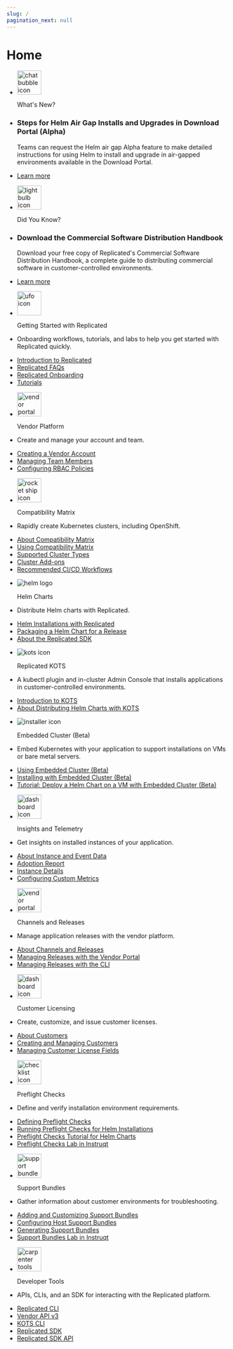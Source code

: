 ```yaml
---
slug: /
pagination_next: null
---  
```


# Home

<section class="tile__container">
 <ul id="whats-new">
    <li class="tile__header">
        <img src="/images/icons/chat_bubble.png" alt="chat bubble icon" width="55px" height="55px"></img>
        <p>What's New?</p>
    </li>
    <li>
        <h3>Steps for Helm Air Gap Installs and Upgrades in Download Portal (Alpha)</h3>
        <p>Teams can request the Helm air gap Alpha feature to make detailed instructions for using Helm to install and upgrade in air-gapped environments available in the Download Portal.</p>
    </li>
    <li>
      <a href="/vendor/helm-install-airgap">Learn more</a>
    </li>
  </ul>
  <ul id="did-you-know">
    <li class="tile__header">
        <img src="/images/icons/lightbulb.png" alt="lightbulb icon" width="55px" height="55px"></img>
        <p>Did You Know?</p>
    </li>
    <li>
        <h3>Download the Commercial Software Distribution Handbook</h3>
        <p>Download your free copy of Replicated's Commercial Software Distribution Handbook, a complete guide to distributing commercial software in customer-controlled environments.</p>
    </li>
    <li>
      <a href="https://www.replicated.com/blog/announcing-the-commercial-software-distribution-handbook">Learn more</a>
    </li>
  </ul>
</section>
<section class="tile__container">
<ul>
    <li class="tile__header">
        <img src="images/icons/alien_vault.png" alt="ufo icon" width="55px" height="55px"></img>
        <p>Getting Started with Replicated</p>
    </li>
    <li>
        <p>Onboarding workflows, tutorials, and labs to help you get started with Replicated quickly.</p>
    </li>
    <li>
      <a href="intro-replicated">Introduction to Replicated</a>
    </li>
    <li>
      <a href="/vendor/kots-faq">Replicated FAQs</a>
    </li>
    <li>
      <a href="/vendor/replicated-onboarding">Replicated Onboarding</a>
    </li>
    <li>
      <a href="/vendor/tutorial-embedded-cluster-setup">Tutorials</a>
    </li>
  </ul>
</section>
<section class="tile__container">
<ul>
    <li class="tile__header">
        <img src="images/icons/vendor_portal_1.png" alt="vendor portal icon" width="55px" height="55px"></img>
        <p>Vendor Platform</p>
    </li>
    <li>
        <p>Create and manage your account and team.</p>
    </li>
    <li>
      <a href="/vendor/vendor-portal-creating-account">Creating a Vendor Account</a>
    </li>
    <li>
      <a href="/vendor/team-management#invite-members">Managing Team Members</a>
    </li>
    <li>
      <a href="/vendor/team-management-rbac-configuring">Configuring RBAC Policies</a>
    </li>
  </ul>
  <ul>
    <li class="tile__header">
        <img src="images/icons/release.png" alt="rocket ship icon" width="55px" height="55px"></img>
        <p>Compatibility Matrix</p>
    </li>
    <li>
        <p>Rapidly create Kubernetes clusters, including OpenShift.</p>
    </li>
    <li>
      <a href="/vendor/testing-about">About Compatibility Matrix</a>
    </li>
    <li>
      <a href="/vendor/testing-how-to">Using Compatibility Matrix</a>
    </li>
    <li>
      <a href="/vendor/testing-supported-clusters">Supported Cluster Types</a>
    </li>
    <li>
      <a href="/vendor/testing-cluster-addons">Cluster Add-ons</a>
    </li>
    <li>
      <a href="/vendor/ci-workflows">Recommended CI/CD Workflows</a>
    </li>
  </ul>
  </section>
<section class="tile__container">
  <ul>
    <li class="tile__header">
        <img src="images/icons/helm-logo.png" alt="helm logo" id="helm"></img>
        <p>Helm Charts</p>
    </li>
    <li>
        <p>Distribute Helm charts with Replicated.</p>
    </li>
    <li>
      <a href="/vendor/install-with-helm">Helm Installations with Replicated</a>
    </li>
    <li>
      <a href="/vendor/helm-install-release">Packaging a Helm Chart for a Release</a>
    </li>
    <li>
      <a href="/vendor/replicated-sdk-overview">About the Replicated SDK</a>
    </li>
  </ul>
    </section>
<section class="tile__container">
  <ul>
    <li class="tile__header">
        <img src="images/icons/admin.png" alt="kots icon"></img>
        <p>Replicated KOTS</p>
    </li>
    <li>
        <p>A kubectl plugin and in-cluster Admin Console that installs applications in customer-controlled environments.</p>
    </li>
    <li>
      <a href="intro-kots">Introduction to KOTS</a>
    </li>
    <li>
      <a href="/vendor/helm-native-about">About Distributing Helm Charts with KOTS</a>
    </li>
  </ul>
  <ul>
    <li class="tile__header">
        <img src="images/icons/k8s_installer.png" alt="installer icon"></img>
        <p>Embedded Cluster (Beta)</p>
    </li>
    <li>
        <p>Embed Kubernetes with your application to support installations on VMs or bare metal servers.</p>
    </li>
    <li>
      <a href="/vendor/embedded-overview">Using Embedded Cluster (Beta)</a>
    </li>
    <li>
      <a href="/enterprise/installing-embedded">Installing with Embedded Cluster (Beta)</a>
    </li>
    <li>
      <a href="/vendor/tutorial-embedded-cluster-setup">Tutorial: Deploy a Helm Chart on a VM with Embedded Cluster (Beta)</a>
    </li>
  </ul>
</section>
<section class="tile__container">
  <ul>
    <li class="tile__header">
        <img src="images/icons/dashboard_1.png" alt="dashboard icon" width="55px" height="55px"></img>
        <p>Insights and Telemetry</p>
    </li>
    <li>
        <p>Get insights on installed instances of your application.</p>
    </li>
    <li>
      <a href="/vendor/instance-insights-event-data">About Instance and Event Data</a>
    </li>
    <li>
      <a href="/vendor/customer-adoption">Adoption Report</a>
    </li>
    <li>
      <a href="/vendor/instance-insights-details">Instance Details</a>
    </li>
    <li>
      <a href="/vendor/custom-metrics-about">Configuring Custom Metrics</a>
    </li>
  </ul>
  <ul>
    <li class="tile__header">
        <img src="images/icons/vendor_portal_2.png" alt="vendor portal icon" width="55px" height="55px"></img>
        <p>Channels and Releases</p>
    </li>
    <li>
        <p>Manage application releases with the vendor platform.</p>
    </li>
    <li>
      <a href="/vendor/releases-about">About Channels and Releases</a>
    </li>
    <li>
      <a href="/vendor/releases-creating-releases">Managing Releases with the Vendor Portal</a>
    </li>
    <li>
      <a href="/vendor/releases-creating-cli">Managing Releases with the CLI</a>
    </li>
  </ul>
  <ul>
    <li class="tile__header">
        <img src="images/icons/licensing.png" alt="dashboard icon" width="55px" height="55px"></img>
        <p>Customer Licensing</p>
    </li>
    <li>
        <p>Create, customize, and issue customer licenses.</p>
    </li>
    <li>
      <a href="/vendor/licenses-about">About Customers</a>
    </li>
    <li>
      <a href="/vendor/releases-creating-customer">Creating and Managing Customers</a>
    </li>
    <li>
      <a href="/vendor/licenses-adding-custom-fields">Managing Customer License Fields</a>
    </li>
  </ul>
</section>
<section class="tile__container">
  <ul>
    <li class="tile__header">
        <img src="images/icons/checklist.png" alt="checklist icon" width="55px" height="55px"></img>
        <p>Preflight Checks</p>
    </li>
    <li>
        <p>Define and verify installation environment requirements.</p>
    </li>
    <li>
      <a href="/vendor/preflight-defining">Defining Preflight Checks</a>
    </li>
    <li>
      <a href="/vendor/preflight-running">Running Preflight Checks for Helm Installations</a>
    </li>
    <li>
      <a href="/vendor/tutorial-preflight-helm-setup">Preflight Checks Tutorial for Helm Charts</a>
    </li>
    <li>
      <a href="https://play.instruqt.com/embed/replicated/tracks/avoiding-installation-pitfalls?token=em_gJjtIzzTTtdd5RFG">Preflight Checks Lab in Instruqt</a>
    </li>
  </ul>
  <ul>
    <li class="tile__header">
        <img src="images/icons/support_bundle.png" alt="support bundle icon" width="55px" height="55px"></img>
        <p>Support Bundles</p>
    </li>
    <li>
        <p>Gather information about customer environments for troubleshooting.</p>
    </li>
    <li>
      <a href="vendor/support-bundle-customizing">Adding and Customizing Support Bundles</a>
    </li>
    <li>
      <a href="/vendor/support-host-support-bundles">Configuring Host Support Bundles</a>
    </li>
    <li>
      <a href="/vendor/support-bundle-generating">Generating Support Bundles</a>
    </li>
    <li>
      <a href="https://play.instruqt.com/embed/replicated/tracks/closing-information-gap?token=em_MO2XXCz3bAgwtEca">Support Bundles Lab in Instruqt</a>
    </li>
  </ul>
</section>
<section class="tile__container">
  <ul>
    <li class="tile__header">
        <img src="images/icons/tools.png" alt="carpenter tools icon" width="55px" height="55px"></img>
        <p>Developer Tools</p>
    </li>
    <li>
        <p>APIs, CLIs, and an SDK for interacting with the Replicated platform.</p>
    </li>
    <li>
      <a href="/reference/replicated-cli-installing">Replicated CLI</a>
    </li>
    <li>
      <a href="/reference/vendor-api-using">Vendor API v3</a>
    </li>
    <li>
      <a href="/reference/kots-cli-getting-started">KOTS CLI</a>
    </li>
    <li>
      <a href="/vendor/replicated-sdk-overview">Replicated SDK</a>
    </li>
    <li>
      <a href="/reference/replicated-sdk-apis">Replicated SDK API</a>
    </li>
  </ul>
</section>